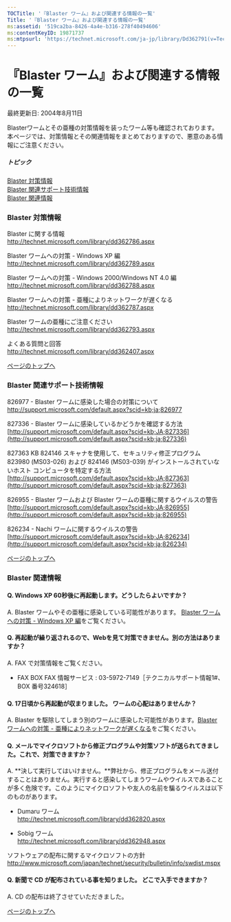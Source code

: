 ```yaml
---
TOCTitle: '『Blaster ワーム』および関連する情報の一覧'
Title: '『Blaster ワーム』および関連する情報の一覧'
ms:assetid: '519ca2ba-8426-4a4e-b316-278f40494606'
ms:contentKeyID: 19871737
ms:mtpsurl: 'https://technet.microsoft.com/ja-jp/library/Dd362791(v=TechNet.10)'
---
```


『Blaster ワーム』および関連する情報の一覧
==========================================

最終更新日: 2004年8月11日

Blasterワームとその亜種の対策情報を装ったワーム等も確認されております。本ページでは、対策情報とその関連情報をまとめておりますので、悪意のある情報にご注意ください。

##### トピック

[](#ecaa)[Blaster 対策情報](#ecaa)  
[](#ebaa)[Blaster 関連サポート技術情報](#ebaa)  
[](#eaaa)[Blaster 関連情報](#eaaa)  

### Blaster 対策情報

Blaster に関する情報  
<http://technet.microsoft.com/library/dd362786.aspx>

Blaster ワームへの対策 - Windows XP 編  
<http://technet.microsoft.com/library/dd362789.aspx>

Blaster ワームへの対策 - Windows 2000/Windows NT 4.0 編  
<http://technet.microsoft.com/library/dd362788.aspx>

Blaster ワームへの対策 - 亜種によりネットワークが遅くなる  
<http://technet.microsoft.com/library/dd362787.aspx>

Blaster ワームの亜種にご注意ください  
<http://technet.microsoft.com/library/dd362793.aspx>

よくある質問と回答  
<http://technet.microsoft.com/library/dd362407.aspx>

[](#mainsection)[ページのトップへ](#mainsection)

### Blaster 関連サポート技術情報

826977 - Blaster ワームに感染した場合の対策について  
<http://support.microsoft.com/default.aspx?scid=kb;ja;826977>

827336 - Blaster ワームに感染しているかどうかを確認する方法  
[http://support.microsoft.com/default.aspx?scid=kb;JA;827336](http://support.microsoft.com/default.aspx?scid=kb;ja;827336)

827363 KB 824146 スキャナを使用して、セキュリティ修正プログラム 823980 (MS03-026) および 824146 (MS03-039) がインストールされていないホスト コンピュータを特定する方法  
[http://support.microsoft.com/default.aspx?scid=kb;JA;827363](http://support.microsoft.com/default.aspx?scid=kb;ja;827363)

826955 - Blaster ワームおよび Blaster ワームの亜種に関するウイルスの警告  
[http://support.microsoft.com/default.aspx?scid=kb;JA;826955](http://support.microsoft.com/default.aspx?scid=kb;ja;826955)

826234 - Nachi ワームに関するウイルスの警告  
[http://support.microsoft.com/default.aspx?scid=kb;JA;826234](http://support.microsoft.com/default.aspx?scid=kb;ja;826234)

[](#mainsection)[ページのトップへ](#mainsection)

### Blaster 関連情報

#### Q. Windows XP 60秒後に再起動します。どうしたらよいですか？

A. Blaster ワームやその亜種に感染している可能性があります。 [Blaster ワームへの対策 - Windows XP 編](https://technet.microsoft.com/ja-jp/library/221c39e2-01bf-42ea-a857-a27633f5c53b(v=TechNet.10))をご覧ください。

#### Q. 再起動が繰り返されるので、Webを見て対策できません。別の方法はありますか？

A. FAX で対策情報をご覧ください。

-   FAX BOX
    FAX 情報サービス : 03-5972-7149［テクニカルサポート情報1\#、BOX 番号324618］

#### Q. 17日頃から再起動が収まりました。 ワームの心配はありませんか？

A. Blaster を駆除してしまう別のワームに感染した可能性があります。[Blaster ワームへの対策 - 亜種によりネットワークが遅くなる](https://technet.microsoft.com/ja-jp/library/161628b4-88ac-4b5a-92cb-77f2a565f0ac(v=TechNet.10))をご覧ください。

#### Q. メールでマイクロソフトから修正プログラムや対策ソフトが送られてきました。これで、対策できますか？

A. **決して実行してはいけません。**弊社から、修正プログラムをメール送付することはありません。実行すると感染してしまうワームやウイルスであることが多く危険です。このようにマイクロソフトや友人の名前を騙るウイルスは以下のものがあります。

-   Dumaru ワーム  
    <http://technet.microsoft.com/library/dd362820.aspx>

-   Sobig ワーム  
    <http://technet.microsoft.com/library/dd362948.aspx>

ソフトウェアの配布に関するマイクロソフトの方針  
<http://www.microsoft.com/japan/technet/security/bulletin/info/swdist.mspx>

#### Q. 新聞で CD が配布されている事を知りました。 どこで入手できますか？

A. CD の配布は終了させていただきました。

[](#mainsection)[ページのトップへ](#mainsection)
